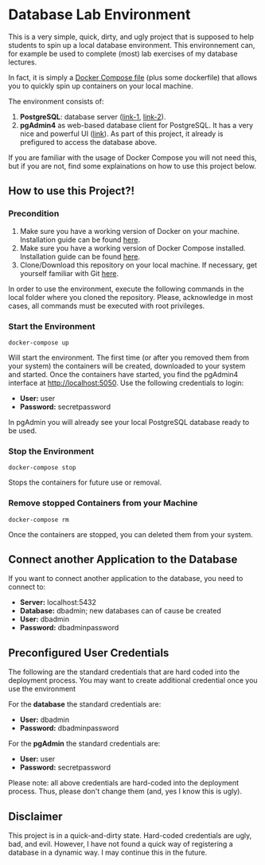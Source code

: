 # Database Lab Environment

This is a very simple, quick, dirty, and ugly project that is supposed to help students to spin up a local database environment. This environnement can, for example be used to complete (most) lab exercises of my database lectures.

In fact, it is simply a [Docker Compose file](https://docs.docker.com/compose/) (plus some dockerfile) that allows you to quickly spin up containers on your local machine.  

The environment consists of:
1. **PostgreSQL**: database server ([link-1](https://en.wikipedia.org/wiki/PostgreSQL), [link-2](https://www.postgresql.org/)).
2. **pgAdmin4** as web-based database client for PostgreSQL. It has a very nice and powerful UI ([link](https://www.pgadmin.org/)). As part of this project, it already is prefigured to access the database above. 

If you are familiar with the usage of Docker Compose you will not need this, but if you are not, find some explainations on how to use this project below. 
 

## How to use this Project?!
### Precondition
1. Make sure you have a working version of Docker on your machine. Installation guide can be found [here](https://docs.docker.com/install/).
2. Make sure you have a working version of Docker Compose installed. Installation guide can be found [here](https://docs.docker.com/compose/install/).
3. Clone/Download this repository on your local machine. If necessary, get yourself familiar with Git [here](https://git-scm.com/).

In order to use the environment, execute the following commands in the local folder where you cloned the repository. Please, acknowledge in most cases, all commands must be executed with root privileges. 

### Start the Environment
````
docker-compose up
````
Will start the environment. The first time (or after you removed them from your system) the containers will be created, downloaded to your system and started. 
Once the containers have started, you find the pgAdmin4 interface at [http://localhost:5050](http://localhost:5050). Use the following credentials to login:
- **User:** user
- **Password:** secretpassword

In pgAdmin you will already see your local PostgreSQL database ready to be used. 


### Stop the Environment
````
docker-compose stop
````
Stops the containers for future use or removal.


### Remove stopped Containers from your Machine
````
docker-compose rm
````
Once the containers are stopped, you can deleted them from your system. 


## Connect another Application to the Database
If you want to connect another application to the database, you need to connect to:
- **Server:** localhost:5432
- **Database:** dbadmin; new databases can of cause be created
- **User:** dbadmin
- **Password:** dbadminpassword

## Preconfigured User Credentials

The following are the standard credentials that are hard coded into the deployment process. You may want to create additional credential once you use the environment 

For the **database** the standard credentials are: 
- **User:** dbadmin
- **Password:** dbadminpassword

For the **pgAdmin** the standard credentials are: 
- **User:** user
- **Password:** secretpassword

Please note: all above credentials are hard-coded into the deployment process. Thus, please don't change them (and, yes I know this is ugly).

## Disclaimer
This project is in a quick-and-dirty state. Hard-coded credentials are ugly, bad, and evil. However, I have not found a quick way of registering a database in a dynamic way. I may continue this in the future. 
